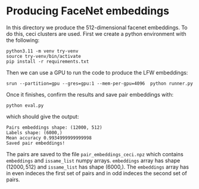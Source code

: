 # Producing FaceNet embeddings
In this directory we produce the 512-dimensional facenet embeddings. 
To do this, ceci clusters are used. First we create a python environment with the following:

```
python3.11 -m venv try-venv
source try-venv/bin/activate
pip install -r requirements.txt
```
Then we can use a GPU to run the code to produce the LFW embeddings:
```
srun --partition=gpu --gres=gpu:1 --mem-per-gpu=4096  python runner.py
```
Once it finishes, confirm the results and save pair embeddings with:
```
python eval.py
```
which should give the output:

```
Pairs embeddings shape: (12000, 512)
Labels shape: (6000,)
Mean accuracy 0.9934999999999998
Saved pair embeddings!
```
The pairs are saved to the file `pair_embeddings_ceci.npz` which contains `embeddings` and `issame_list` numpy arrays. `embeddings` array has shape $(12000,512)$ and `issame_list` has shape $(6000,)$. 
The `embeddings` array has in even indeces the first set of pairs and in odd indeces the second set of pairs. 
